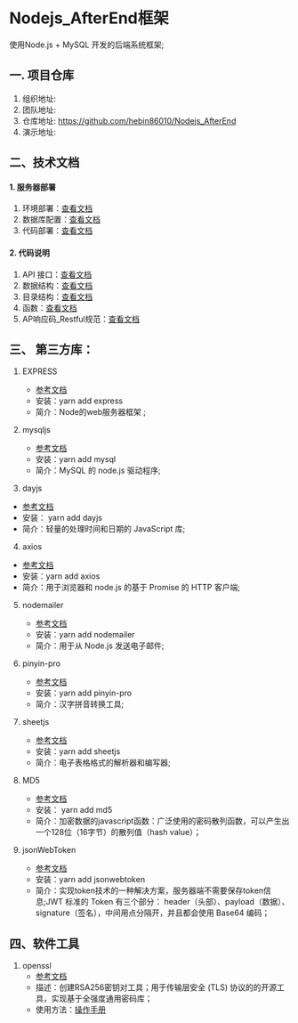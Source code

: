 
# Nodejs_AfterEnd框架
使用Node.js + MySQL 开发的后端系统框架;
## 一. 项目仓库
1. 组织地址: 
2. 团队地址: 
3. 仓库地址: https://github.com/hebin86010/Nodejs_AfterEnd
4. 演示地址:

## 二、技术文档
#### 1. 服务器部署
   1. 环境部署：[查看文档](./doc/%E7%8E%AF%E5%A2%83%E9%83%A8%E7%BD%B2.md) 
   2. 数据库配置：[查看文档](./doc/MySQL%E6%95%B0%E6%8D%AE%E5%BA%93%E9%85%8D%E7%BD%AE.md)
   3. 代码部署：[查看文档](./doc/%E4%BB%A3%E7%A0%81%E9%83%A8%E7%BD%B2.md)
#### 2. 代码说明
   1. API 接口：[查看文档](./doc/API.md)
   2. 数据结构：[查看文档](./doc/数据结构.md)
   3. 目录结构：[查看文档](./doc/目录结构.md)
   4. 函数：[查看文档](./doc/函数.md)
   5. AP响应码_Restful规范：[查看文档](./doc/Restful_AP响应码规范.md)
   
## 三、 第三方库：
1. EXPRESS
   - [参考文档](https://www.expressjs.com.cn/starter/installing.html)
   - 安装：yarn add express
   - 简介：Node的web服务器框架 ;  
 
2. mysqljs  
   - [参考文档](https://github.com/mysqljs/mysql)
   - 安装：yarn add mysql
   - 简介：MySQL 的 node.js 驱动程序;

3.  dayjs 
   - [参考文档](https://github.com/iamkun/dayjs/blob/4a7b7d07c885bb9338514c234dbb708e24e9863e/docs/zh-cn/README.zh-CN.md)
   - 安装： yarn add dayjs 
   - 简介：轻量的处理时间和日期的 JavaScript 库;
   
4.  axios 
   - [参考文档](https://www.npmjs.com/package/axios)
   - 安装：yarn add axios 	
   - 简介：用于浏览器和 node.js 的基于 Promise 的 HTTP 客户端;

5. nodemailer
   - [参考文档](https://nodemailer.com/about/)
   - 安装：yarn add nodemailer	
   - 简介：用于从 Node.js 发送电子邮件;

6. pinyin-pro
   - [参考文档](https://www.npmjs.com/package/pinyin-pro)
   - 安装：yarn add pinyin-pro	
   - 简介：汉字拼音转换工具;
	
7. sheetjs
   - [参考文档](https://github.com/rockboom/SheetJS-docs-zh-CN)
   - 安装：yarn add sheetjs	 
   - 简介：电子表格格式的解析器和编写器;

8. MD5
   - [参考文档](https://github.com/pvorb/node-md5#readme)
   - 安装： yarn add md5	
   - 简介：加密数据的javascript函数：广泛使用的密码散列函数，可以产生出一个128位（16字节）的散列值（hash value）；

9. jsonWebToken
   - [参考文档](https://github.com/auth0/node-jsonwebtoken#readme)
   - 安装：yarn add jsonwebtoken
   - 简介：实现token技术的一种解决方案，服务器端不需要保存token信息;JWT 标准的 Token 有三个部分：
header（头部）、payload（数据）、signature（签名），中间用点分隔开，并且都会使用 Base64 编码；

## 四、软件工具
1. openssl
   - [参考文档](https://www.openssl.org/)
   - 描述：创建RSA256密钥对工具；用于传输层安全 (TLS) 协议的的开源工具，实现基于全强度通用密码库；
   - 使用方法：[操作手册](./doc/操作手册_openssl.md) 


